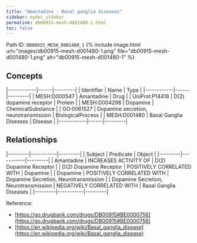 ```yaml
---
title: "Amantadine - Basal ganglia diseases"
sidebar: mydoc_sidebar
permalink: db00915-mesh-d001480-1.html
toc: false 
---
```



Path ID: `DB00915_MESH_D001480_1`
{% include image.html url="images/db00915-mesh-d001480-1.png" file="db00915-mesh-d001480-1.png" alt="db00915-mesh-d001480-1" %}

## Concepts

|------------|------|---------|
| Identifier | Name | Type    |
|------------|------|---------|
| MESH:D000547 | Amantadine | Drug |
| UniProt:P14416 | D(2) dopamine receptor | Protein |
| MESH:D004298 | Dopamine | ChemicalSubstance |
| GO:0061527 | Dopamine secretion, neurotransmission | BiologicalProcess |
| MESH:D001480 | Basal Ganglia Diseases | Disease |
|------------|------|---------|

## Relationships

|---------|-----------|---------|
| Subject | Predicate | Object  |
|---------|-----------|---------|
| Amantadine | INCREASES ACTIVITY OF | D(2) Dopamine Receptor |
| D(2) Dopamine Receptor | POSITIVELY CORRELATED WITH | Dopamine |
| Dopamine | POSITIVELY CORRELATED WITH | Dopamine Secretion, Neurotransmission |
| Dopamine Secretion, Neurotransmission | NEGATIVELY CORRELATED WITH | Basal Ganglia Diseases |
|---------|-----------|---------|

Reference: 
  - [https://go.drugbank.com/drugs/DB00915#BE0000756](https://go.drugbank.com/drugs/DB00915#BE0000756)
  - [https://en.wikipedia.org/wiki/Basal_ganglia_disease](https://en.wikipedia.org/wiki/Basal_ganglia_disease)
